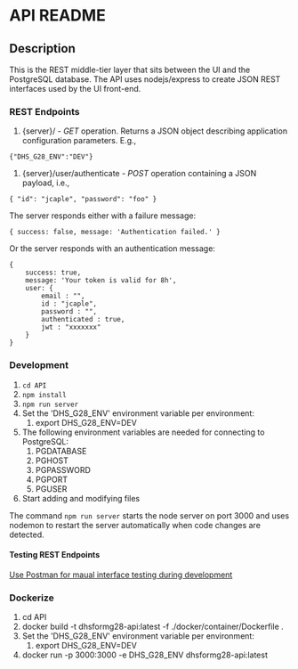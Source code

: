 # API README

## Description

This is the REST middle-tier layer that sits between the UI and the PostgreSQL database.
The API uses nodejs/express to create JSON REST interfaces used by the UI front-end.

### REST Endpoints

1.  {server}/ - *GET* operation.  Returns a JSON object describing application configuration parameters.  E.g.,

```{"DHS_G28_ENV":"DEV"}```

1.  {server}/user/authenticate - *POST* operation containing a JSON payload, i.e.,

```{ "id": "jcaple", "password": "foo" }```

The server responds either with a failure message:

```{ success: false, message: 'Authentication failed.' }```

Or the server responds with an authentication message:

```
{
    success: true,
    message: 'Your token is valid for 8h',
    user: {
        email : "",
        id : "jcaple",
        password : "",
        authenticated : true,
        jwt : "xxxxxxx"
    }
}
```

### Development 

1.  ```cd API```
1.  ```npm install```
1.  ```npm run server```
1.  Set the 'DHS_G28_ENV' environment variable per environment:
    1.  export DHS_G28_ENV=DEV
1.  The following environment variables are needed for connecting to PostgreSQL:
    1.  PGDATABASE
    1.  PGHOST
    1.  PGPASSWORD
    1.  PGPORT
    1.  PGUSER
1.  Start adding and modifying files

The command ```npm run server``` starts the node server on port 3000 and uses nodemon to 
restart the server automatically when code changes are detected.

#### Testing REST Endpoints

[Use Postman for maual interface testing during development](https://www.getpostman.com/) 

### Dockerize

1.  cd API
1.  docker build -t dhsformg28-api:latest -f ./docker/container/Dockerfile .
1.  Set the 'DHS_G28_ENV' environment variable per environment:
    1.  export DHS_G28_ENV=DEV
1.  docker run -p 3000:3000 -e DHS_G28_ENV dhsformg28-api:latest